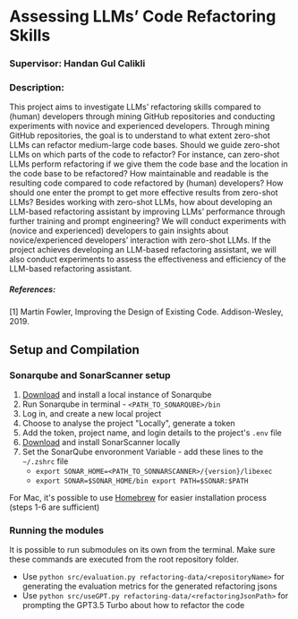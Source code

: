 # Assessing LLMs’ Code Refactoring Skills
### Supervisor: Handan Gul Calikli

### Description:

This project aims to investigate LLMs’ refactoring skills compared to (human) developers through mining GitHub repositories and conducting experiments with novice and experienced developers.
Through mining GitHub repositories, the goal is to understand to what extent zero-shot LLMs can refactor medium-large code bases. Should we guide zero-shot LLMs on which parts of the code to refactor? For instance, can zero-shot LLMs perform refactoring if we give them the code base and the location in the code base to be refactored? How maintainable and readable is the resulting code compared to code refactored by (human) developers? How should one enter the prompt to get more effective results from zero-shot LLMs? Besides working with zero-shot LLMs, how about developing an LLM-based refactoring assistant by improving LLMs’ performance through further training and prompt engineering?
We will conduct experiments with (novice and experienced) developers to gain insights about novice/experienced developers’ interaction with zero-shot LLMs. If the project achieves developing an LLM-based refactoring assistant, we will also conduct experiments to assess the effectiveness and efficiency of the LLM-based refactoring assistant.

##### References:
[1] Martin Fowler, Improving the Design of Existing Code. Addison-Wesley, 2019.

## Setup and Compilation
### Sonarqube and SonarScanner setup
1. [Download](https://docs.sonarsource.com/sonarqube/latest/try-out-sonarqube/#installing-a-local-instance-of-sonarqube) and install a local instance of Sonarqube
2. Run Sonarqube in terminal - `<PATH_TO_SONARQUBE>/bin` 
3. Log in, and create a new local project
4. Choose to analyse the project "Locally", generate a token
5. Add the token, project name, and login details to the project's `.env` file
6. [Download](https://docs.sonarsource.com/sonarcloud/advanced-setup/ci-based-analysis/sonarscanner-cli/) and install SonarScanner locally
7. Set the SonarQube envoronment Variable - add these lines to the `~/.zshrc` file
   - `export SONAR_HOME=<PATH_TO_SONNARSCANNER>/{version}/libexec`
   - `export SONAR=$SONAR_HOME/bin export PATH=$SONAR:$PATH`

For Mac, it's possible to use [Homebrew](https://techblost.com/how-to-setup-sonarqube-locally-on-mac/) for easier installation process (steps 1-6 are sufficient)


### Running the modules
It is possible to run submodules on its own from the terminal. Make sure these commands are executed from the root repository folder.
- Use `python src/evaluation.py refactoring-data/<repositoryName>` for generating the evaluation metrics for the generated refactoring jsons
- Use `python src/useGPT.py refactoring-data/<refactoringJsonPath>` for prompting the GPT3.5 Turbo about how to refactor the code 
